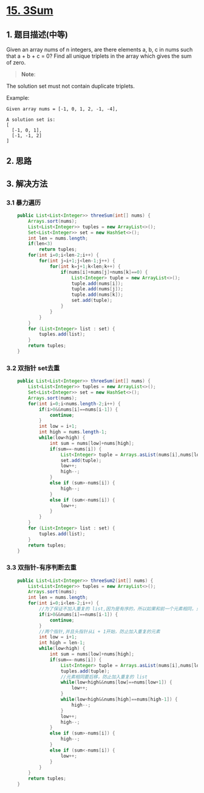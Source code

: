 # [15. 3Sum](https://leetcode-cn.com/problems/3sum/)

## 1. 题目描述(中等)
Given an array nums of n integers, are there elements a, b, c in nums such that a + b + c = 0? Find all unique triplets in the array which gives the sum of zero.

> **Note**:

The solution set must not contain duplicate triplets.

Example:
```
Given array nums = [-1, 0, 1, 2, -1, -4],

A solution set is:
[
  [-1, 0, 1],
  [-1, -1, 2]
]
```

 
## 2. 思路


## 3. 解决方法

### 3.1 暴力遍历



```java
    public List<List<Integer>> threeSum(int[] nums) {
    	Arrays.sort(nums);
        List<List<Integer>> tuples = new ArrayList<>();
        Set<List<Integer>> set = new HashSet<>();
        int len = nums.length;
        if(len<3)
        	return tuples;
        for(int i=0;i<len-2;i++) {
        	for(int j=i+1;j<len-1;j++) {
        		for(int k=j+1;k<len;k++) {
        			if(nums[i]+nums[j]+nums[k]==0) {
        				List<Integer> tuple = new ArrayList<>();
        				tuple.add(nums[i]);
        				tuple.add(nums[j]);
        				tuple.add(nums[k]);
        				set.add(tuple);
        			}
        		}
        	}
        }
        for (List<Integer> list : set) {
			tuples.add(list);
		}
        return tuples;
    }

```




### 3.2  双指针 set去重



```java
    public List<List<Integer>> threeSum(int[] nums) {
    	List<List<Integer>> tuples = new ArrayList<>();
    	Set<List<Integer>> set = new HashSet<>();
    	Arrays.sort(nums);
    	for(int i=0;i<nums.length-2;i++) {
    		if(i>0&&nums[i]==nums[i-1]) {
    			continue;
    		}
    		int low = i+1;
    		int high = nums.length-1;
    		while(low<high) {
    			int sum = nums[low]+nums[high];
    			if(sum==-nums[i]) {
    				List<Integer> tuple = Arrays.asList(nums[i],nums[low],nums[high]);
    				set.add(tuple);
    				low++;
    				high--;
    			}
    			else if (sum>-nums[i]) {
					high--;
				}
    			else if (sum<-nums[i]) {
    				low++;
				}
    		}
    	}
    	for (List<Integer> list : set) {
			tuples.add(list);
		}
    	return tuples;
    }
```

### 3.3 双指针-有序判断去重



```java
    public List<List<Integer>> threeSum2(int[] nums) {
    	List<List<Integer>> tuples = new ArrayList<>();
    	Arrays.sort(nums);
    	int len = nums.length;
    	for(int i=0;i<len-2;i++) {
    		//为了保证不加入重复的 list,因为是有序的，所以如果和前一个元素相同，只需要继续后移就可以
    		if(i>0&&nums[i]==nums[i-1]) {
    			continue;
    		}
    		//两个指针,并且头指针从i + 1开始，防止加入重复的元素
    		int low = i+1;
    		int high = len-1;
    		while(low<high) {
    			int sum = nums[low]+nums[high];
    			if(sum==-nums[i]) {
    				List<Integer> tuple = Arrays.asList(nums[i],nums[low],nums[high]);
    				tuples.add(tuple);
    				//元素相同要后移，防止加入重复的 list
    				while(low<high&&nums[low]==nums[low+1]) {
    					low++;
    				}
    				while(low<high&&nums[high]==nums[high-1]) {
    					high--;
    				}
    				low++;
    				high--;
    			}
    			else if (sum>-nums[i]) {
					high--;
				}
    			else if (sum<-nums[i]) {
    				low++;
				}
    		}
    	}
    	return tuples;
    }

```







